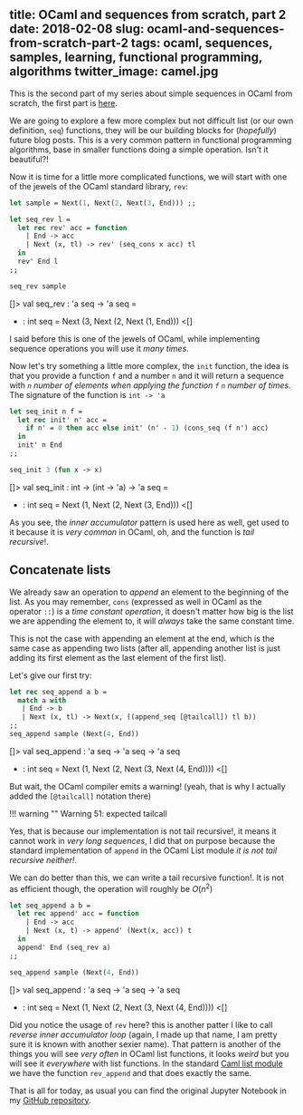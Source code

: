 title: OCaml and sequences from scratch, part 2
date: 2018-02-08
slug: ocaml-and-sequences-from-scratch-part-2
tags: ocaml, sequences, samples, learning, functional programming, algorithms
twitter_image: camel.jpg
---

This is the second part of my series about simple sequences in OCaml from scratch, the first part is [here]({filename}2018-02-07-ocaml-and-sequences-from-scratch-part-1.md).

We are going to explore a few more complex but not difficult list (or our own definition, `seq`) functions, they will be our building blocks for (_hopefully_) future blog posts. This is a very common pattern in functional programming algorithms, base in smaller functions doing a simple operation. Isn't it beautiful?!

Now it is time for a little more complicated functions, we will start with one of the jewels of the OCaml standard library, `rev`:

```ocaml
let sample = Next(1, Next(2, Next(3, End))) ;;

let seq_rev l =
  let rec rev' acc = function
    | End -> acc
    | Next (x, tl) -> rev' (seq_cons x acc) tl
  in
  rev' End l
;;

seq_rev sample
```
[]>
val seq_rev : 'a seq -> 'a seq = <fun>
- : int seq = Next (3, Next (2, Next (1, End)))
<[]

I said before this is one of the jewels of OCaml, while implementing sequence operations you will use it _many times_.

Now let's try something a little more complex, the `init` function, the idea is that you provide a function `f` and a number `n` and it will return a sequence with _`n` number of elements when applying the function `f` `n`  number of times_. The signature of the function is `int -> 'a`

```ocaml
let seq_init n f =
  let rec init' n' acc = 
    if n' = 0 then acc else init' (n' - 1) (cons_seq (f n') acc)
  in
  init' n End
;;

seq_init 3 (fun x -> x)
```
[]>
val seq_init : int -> (int -> 'a) -> 'a seq = <fun>
- : int seq = Next (1, Next (2, Next (3, End)))
<[]

As you see, the _inner accumulator_ pattern is used here as well, get used to it because it is _very common_ in OCaml, oh, and the function is _tail recursive_!.

## Concatenate lists

We already saw an operation to _append_ an element to the beginning of the list. As you may remember, `cons` (expressed as well in OCaml as the operator `::`) is a _time constant operation_, it doesn't matter how big is the list we are appending the element to, it will _always_ take the same constant time.

This is not the case with appending an element at the end, which is the same case as appending two lists (after all, appending another list is just adding its first element as the last element of the first list).

Let's give our first try:

```ocaml
let rec seq_append a b =
  match a with
   | End -> b
   | Next (x, tl) -> Next(x, ((append_seq [@tailcall]) tl b))
;;
seq_append sample (Next(4, End))
```
[]>
val seq_append : 'a seq -> 'a seq -> 'a seq
- : int seq = Next (1, Next (2, Next (3, Next (4, End))))
<[]

But wait, the OCaml compiler emits a warning! (yeah, that is why I actually added the `[@tailcall]` notation there)

!!! warning ""
    Warning 51: expected tailcall

Yes, that is because our implementation is not tail recursive!, it means it cannot work in _very long sequences_, I did that on purpose because the standard implementation of `append` in the OCaml List module _it is not tail recursive neither!_.

We can do better than this, we can write a tail recursive function!. It is not as efficient though, the operation will roughly be $O(n^2)$

```ocaml
let seq_append a b =
  let rec append' acc = function
    | End -> acc
    | Next (x, t) -> append' (Next(x, acc)) t
  in
  append' End (seq_rev a)
;;

seq_append sample (Next(4, End))
```
[]>
val seq_append : 'a seq -> 'a seq -> 'a seq
- : int seq = Next (1, Next (2, Next (3, Next (4, End))))
<[]

Did you notice the usage of `rev` here? this is another patter I like to call _reverse inner accumulator loop_ (again, I made up that name, I am pretty sure it is known with another sexier name). That pattern is another of the things you will see _very often_ in OCaml list functions, it looks _weird_ but you will see it _everywhere_ with list functions. In the standard [Caml list module](https://caml.inria.fr/pub/docs/manual-ocaml/libref/List.html) we have the function `rev_append` and that does exactly the same.

That is all for today, as usual you can find the original Jupyter Notebook in my [GitHub repository](https://github.com/cprieto/notebooks/blob/master/ocaml/OCaml_lists.ipynb).
